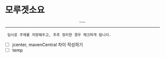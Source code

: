 <h1> 모루겟소요</h1>


<center><img src="https://pbs.twimg.com/media/DVm-QFhU8AAYab3?format=jpg&amp;name=large" alt="모루겟소요" style="zoom: 25%;" /></center>


---
` 
 임시로 주제를 저장해두고, 추후 정리한 경우 체크하게 됩니다.
`



- [ ] jcenter, mavenCentral 차이 작성하기
- [ ] temp